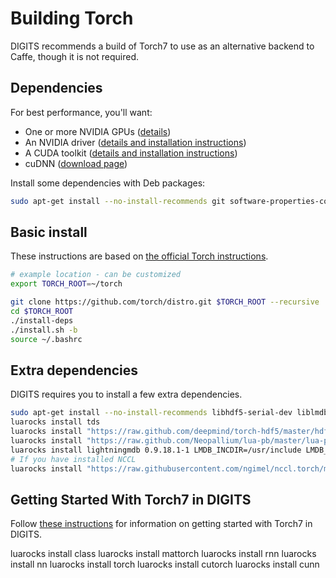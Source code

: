 # Building Torch

DIGITS recommends a build of Torch7 to use as an alternative backend to Caffe, though it is not required.

## Dependencies

For best performance, you'll want:

* One or more NVIDIA GPUs ([details](InstallCuda.md#gpu))
* An NVIDIA driver ([details and installation instructions](InstallCuda.md#driver))
* A CUDA toolkit ([details and installation instructions](InstallCuda.md#cuda-toolkit))
* cuDNN ([download page](https://developer.nvidia.com/cudnn))

Install some dependencies with Deb packages:
```sh
sudo apt-get install --no-install-recommends git software-properties-common
```

## Basic install

These instructions are based on [the official Torch instructions](http://torch.ch/docs/getting-started.html).
```sh
# example location - can be customized
export TORCH_ROOT=~/torch

git clone https://github.com/torch/distro.git $TORCH_ROOT --recursive
cd $TORCH_ROOT
./install-deps
./install.sh -b
source ~/.bashrc
```

## Extra dependencies

DIGITS requires you to install a few extra dependencies.

```sh
sudo apt-get install --no-install-recommends libhdf5-serial-dev liblmdb-dev
luarocks install tds
luarocks install "https://raw.github.com/deepmind/torch-hdf5/master/hdf5-0-0.rockspec"
luarocks install "https://raw.github.com/Neopallium/lua-pb/master/lua-pb-scm-0.rockspec"
luarocks install lightningmdb 0.9.18.1-1 LMDB_INCDIR=/usr/include LMDB_LIBDIR=/usr/lib/x86_64-linux-gnu
# If you have installed NCCL
luarocks install "https://raw.githubusercontent.com/ngimel/nccl.torch/master/nccl-scm-1.rockspec"
```

## Getting Started With Torch7 in DIGITS

Follow [these instructions](GettingStartedTorch.md) for information on getting started with Torch7 in DIGITS.


luarocks install class
luarocks install mattorch
luarocks install rnn
luarocks install nn
luarocks install torch
luarocks install cutorch
luarocks install cunn
